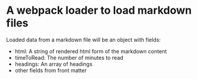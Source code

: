 # A webpack loader to load markdown files

Loaded data from a markdown file will be an object with fields:
- html: A string of rendered html form of the markdown content
- timeToRead: The number of minutes to read
- headings: An array of headings
- other fields from front matter
